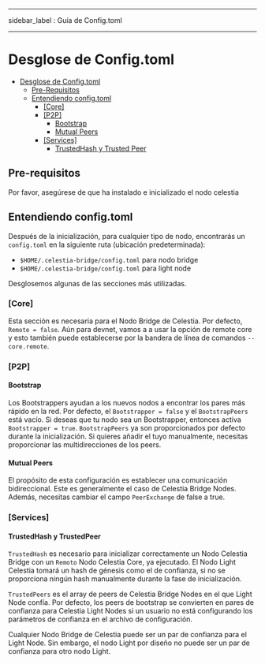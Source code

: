 - - -
sidebar_label : Guía de Config.toml
- - -

# Desglose de Config.toml

- [Desglose de Config.toml](#configtoml-breakdown)
  - [Pre-Requisitos](#pre-requisites)
  - [Entendiendo config.toml](#understanding-configtoml)
    - [[Core]](#core)
    - [[P2P]](#p2p)
      - [Bootstrap](#bootstrap)
      - [Mutual Peers](#mutual-peers)
    - [[Services]](#services)
      - [TrustedHash y Trusted Peer](#trustedhash-and-trustedpeer)

## Pre-requisitos

Por favor, asegúrese de que ha instalado e inicializado el nodo celestia

## Entendiendo config.toml

Después de la inicialización, para cualquier tipo de nodo, encontrarás un `config.toml` en la siguiente ruta (ubicación predeterminada):

- `$HOME/.celestia-bridge/config.toml` para nodo bridge
- `$HOME/.celestia-bridge/config.toml` para light node

Desglosemos algunas de las secciones más utilizadas.

### [Core]

Esta sección es necesaria para el Nodo Bridge de Celestia. Por defecto, `Remote = false`. Aún para devnet, vamos a a usar la opción de remote core y esto también puede establecerse por la bandera de línea de comandos `--core.remote`.

### [P2P]

#### Bootstrap

Los Bootstrappers ayudan a los nuevos nodos a encontrar los pares más rápido en la red. Por defecto, el `Bootstrapper = false` y el `BootstrapPeers` está vacío. Si deseas que tu nodo sea un Bootstrapper, entonces activa `Bootstrapper = true`. `BootstrapPeers` ya son proporcionados por defecto durante la inicialización. Si quieres añadir el tuyo manualmente, necesitas proporcionar las multidirecciones de los peers.

#### Mutual Peers

El propósito de esta configuración es establecer una comunicación bidireccional. Este es generalmente el caso de Celestia Bridge Nodes. Además, necesitas cambiar el campo `PeerExchange` de false a true.

### [Services]

#### TrustedHash y TrustedPeer

`TrustedHash` es necesario para inicializar correctamente un Nodo Celestia Bridge con un `Remoto` Nodo Celestia Core, ya ejecutado. El Nodo Light Celestia tomará un hash de génesis como el de confianza, si no se proporciona ningún hash manualmente durante la fase de inicialización.

`TrustedPeers` es el array de peers de Celestia Bridge Nodes en el que Light Node confía. Por defecto, los peers de bootstrap se convierten en pares de confianza para Celestia Light Nodes si un usuario no está configurando los parámetros de confianza en el archivo de configuración.

Cualquier Nodo Bridge de Celestia puede ser un par de confianza para el Light Node. Sin embargo, el nodo Light por diseño no puede ser un par de confianza para otro nodo Light.
